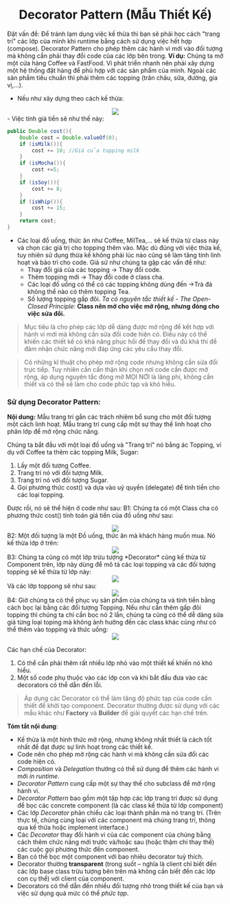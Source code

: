 <h1 align="center">Decorator Pattern (Mẫu Thiết Kế)</h1>

Đặt vấn đề: Để tránh lạm dụng việc kế thừa thì bạn sẽ phải học cách "trang trí" các lớp của mình khi runtime bằng cách sử dụng việc hết hợp (compose). Decorator Pattern cho phép thêm các hành vi mới vào đối tượng mà không cần phải thay đổi code của các lớp bên trong.
**Ví dụ:** Chúng ta mở một cửa hàng Coffee và FastFood. Vì phát triển nhanh nên phải xây dựng một hệ thống đặt hàng để phù hợp với các sản phẩm của mình. Ngoài các sản phẩm tiêu chuẩn thì phải thêm các topping (trân châu, sữa, đường, gia vị,...). 
- Nếu như xây dựng theo cách kế thừa:
<div align="center"><img  src="https://i.imgur.com/BrlKos7.png"/></div>
- Việc tính giá tiền sẽ như thế này:

```java
public Double cost(){
    Double cost = Double.valueOf(0);
    if (isMilk()){
        cost += 10; //Giá của topping milk
    }
    if (isMocha()){
        cost +=5;
    }
    if (isSoy()){
        cost += 8;
    }
    if (isWhip()){
        cost += 15;
    }
    return cost;
}
```
- Các loại đồ uống, thức ăn như Coffee, MilTea,... sẽ kế thừa từ class này và chọn các giá trị cho topping thêm vào. Mặc dù đúng với việc thừa kế, tuy nhiên sử dụng thừa kế không phải lúc nào cũng sẽ làm tăng tính linh hoạt và bảo trì cho code. Giả sử như chúng ta gặp các vấn đề như:
	- Thay đổi giá của các topping -> Thay đổi code.
	- Thêm topping mới -> Thay đổi code ở class cha.
	- Các loại đồ uống có thể có các topping không dùng đến ->Trà đá không thể nào có thêm topping Tea.
	- Số lượng topping gấp đôi.
*Ta có nguyên tắc thiết kế - The Open-Closed Principle:* **Class nên mở cho việc mở rộng, nhưng đóng cho việc sửa đổi.**
> Mục tiêu là cho phép các lớp dễ dàng được mở rộng để kết hợp với hành vi mới mà không cần sửa đổi code hiện có. Điều này có thể khiến các thiết kế có khả năng phục hồi để thay đổi và đủ khả thi để đảm nhận chức năng mới đáp ứng các yêu cầu thay đổi.

> Có những kĩ thuật cho phép mở rộng code nhưng không cần sửa đổi trực tiếp. Tuy nhiên cần cẩn thận khi chọn nơi code cần được mở rộng, áp dụng nguyên tắc đóng mở MỌI NƠI là lãng phí, không cần thiết và có thể sẽ làm cho code phức tạp và khó hiểu.

### Sử dụng Decorator Pattern:
**Nội dung:** Mẫu trang trí gắn các trách nhiệm bổ sung cho một đối tượng một cách linh hoạt. Mẫu trang trí cung cấp một sự thay thế linh hoạt cho phân lớp để mở rộng chức năng.

Chúng ta bắt đầu với một loại đồ uống và "Trang trí" nó bằng ác Topping, ví dụ với Coffee ta thêm các topping Milk, Sugar:
1. Lấy một đối tượng Coffee.
2. Trang trí nó với đối tượng Milk.
3. Trang trí nó với đối tượng Sugar.
4. Gọi phương thức cost() và dựa vào uỷ quyền (delegate) để tính tiền cho các loại topping.

Được rồi, nó sẽ thể hiện ở code như sau:
B1: Chúng ta có một Class cha có phương thức cost() tính toán giá tiền của đồ uống như sau:
<div align="center"><img  src="https://i.imgur.com/I7i469h.png"/></div>
B2: Một đối tượng là một Đồ uống, thức ăn mà khách hàng muốn mua. Nó kế thừa lớp ở trên:
<div align="center"><img  src="https://i.imgur.com/AXgGbkr.png"/></div>
B3: Chúng ta cũng có một lớp trừu tượng *Decorator* cũng kế thừa từ Component trên, lớp này dùng để mô tả các loại topping và các đối tượng topping sẽ kế thừa từ lớp này:
<div align="center"><img  src="https://i.imgur.com/qDYrkyf.png"/></div>
Và các lớp toppong sẽ như sau:
<div align="center"><img  src="https://i.imgur.com/9cmGGbd.png"/></div>
B4: Giờ chúng ta có thể phục vụ sản phẩm của chúng ta và tính tiền bằng cách bọc lại bằng các đối tượng Topping. Nếu như cần thêm gấp đôi topping thì chúng ta chỉ cần bọc nó 2 lần, chúng ta cũng có thể dễ dàng sửa giá từng loại toping mà không ảnh hưởng đến các class khác cũng như có thể thêm vào topping và thức uống:
<div align="center"><img  src="https://i.imgur.com/ufdWHwT.png"/></div>


Các hạn chế của Decorator:
1. Có thể cần phải thêm rất nhiều lớp nhỏ vào một thiết kế khiến nó khó hiểu.
2. Một số code phụ thuộc vào các lớp con và khi bắt đầu đưa vào các decorators có thể dẫn đến lỗi.
> Áp dụng các Decorator có thể làm tăng độ phức tạp của code cần thiết để khởi tạo component. Decorator thường được sử dụng với các mẫu khác như **Factory** và **Builder** để giải quyết các hạn chế trên.

**Tóm tắt nội dung**:
- Kế thừa là một hình thức mở rộng, nhưng không nhất thiết là cách tốt nhất để đạt được sự linh hoạt trong các thiết kế.
- Code nên cho phép mở rộng các hành vi mà không cần sửa đổi các code hiện có.
- *Composition* và *Delegation* thường có thể sử dụng để thêm các hành vi mới *in runtime*.
- *Decorator Pattern* cung cấp một sự thay thế cho subclass để mở rộng hành vi.
- *Decorator Pattern* bao gồm một tập hợp các lớp trang trí được sử dụng để bọc các concrete component (là các class kế thừa từ lớp component)
-  Các lớp *Decorator* phản chiếu các loại thành phần mà nó trang trí. (Trên thực tế, chúng cùng loại với các component mà chúng trang trí, thông qua kế thừa hoặc implement interface.)
-   Các *Decorator* thay đổi hành vi của các component của chúng bằng cách thêm chức năng mới trước và/hoặc sau (hoặc thậm chí thay thế) các cuộc gọi phương thức đến component.
-   Bạn có thể bọc một component với bao nhiêu decorator tuỳ thích.
-   Decorator thường **transparent** (trong suốt – nghĩa là client chỉ biết đến các lớp base class trừu tượng bên trên mà không cần biết đến các lớp con cụ thể) với client của component.
-   Decorators có thể dẫn đến nhiều đối tượng nhỏ trong thiết kế của bạn và việc sử dụng quá mức có thể *phức tạp*.